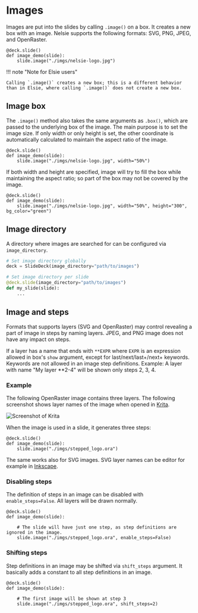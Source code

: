 # Images

Images are put into the slides by calling `.image()` on a box. It creates a new box with an image.
Nelsie supports the following formats: SVG, PNG, JPEG, and OpenRaster.

```nelsie
@deck.slide()
def image_demo(slide):
    slide.image("./imgs/nelsie-logo.jpg")
```

!!! note "Note for Elsie users"

    Calling `.image()` creates a new box; this is a different behavior than in Elsie, where calling `.image()` does not create a new box.


## Image box

The `.image()` method also takes the same arguments as `.box()`, which are passed to the underlying box of the image.
The main purpose is to set the image size.
If only width or only height is set, the other coordinate is automatically calculated to maintain the aspect ratio of the image.

```nelsie
@deck.slide()
def image_demo(slide):
    slide.image("./imgs/nelsie-logo.jpg", width="50%")
```

If both width and height are specified, image will try to fill the box while maintaining the aspect ratio;
so part of the box may not be covered by the image.

```nelsie
@deck.slide()
def image_demo(slide):
    slide.image("./imgs/nelsie-logo.jpg", width="50%", height="300", bg_color="green")
```


## Image directory

A directory where images are searched for can be configured via `image_directory`.

```python
# Set image directory globally
deck = SlideDeck(image_directory="path/to/images")

# Set image directory per slide
@deck.slide(image_directory="path/to/images")
def my_slide(slide):
    ...
```

## Image and steps

Formats that supports layers (SVG and OpenRaster) may control revealing a part of image
in steps by naming layers. JPEG, and PNG image does not have any impact on steps.

If a layer has a name that ends with `**EXPR` where `EXPR` is an expression allowed in box's `show` argument, except for last/next/last+/next+ keywords. Keywords are not allowed in an image step definitions.
Example: A layer with name "My layer **2-4" will be shown only steps 2, 3, 4.

### Example

The following OpenRaster image contains three layers.
The following screenshot shows layer names of the image when opened in [Krita](https://krita.org/).

![Screenshot of Krita](../imgs/layers.png)

When the image is used in a slide, it generates three steps:

```nelsie
@deck.slide()
def image_demo(slide):
    slide.image("./imgs/stepped_logo.ora")
```

The same works also for SVG images. SVG layer names can be editor for example in [Inkscape](https://inkscape.org).

### Disabling steps

The definition of steps in an image can be disabled with `enable_steps=False`. All layers will be drawn
normally.

```nelsie
@deck.slide()
def image_demo(slide):

    # The slide will have just one step, as step definitions are ignored in the image.
    slide.image("./imgs/stepped_logo.ora", enable_steps=False)
```

### Shifting steps

Step definitions in an image may be shifted via `shift_steps` argument.
It basically adds a constant to all step definitions in an image.

```nelsie
@deck.slide()
def image_demo(slide):

    # The first image will be shown at step 3
    slide.image("./imgs/stepped_logo.ora", shift_steps=2)
```
